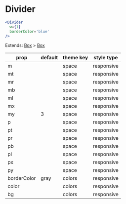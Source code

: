 # Divider

```.jsx
<Divider
  w={1}
  borderColor='blue'
/>

```



Extends: [Box](/components/Box) > [Box](/components/Box)

prop | default | theme key | style type
---|---|---|---
m |  | space | responsive
mt |  | space | responsive
mr |  | space | responsive
mb |  | space | responsive
ml |  | space | responsive
mx |  | space | responsive
my | 3 | space | responsive
p |  | space | responsive
pt |  | space | responsive
pr |  | space | responsive
pb |  | space | responsive
pl |  | space | responsive
px |  | space | responsive
py |  | space | responsive
borderColor | gray | colors | responsive
color |  | colors | responsive
bg |  | colors | responsive
